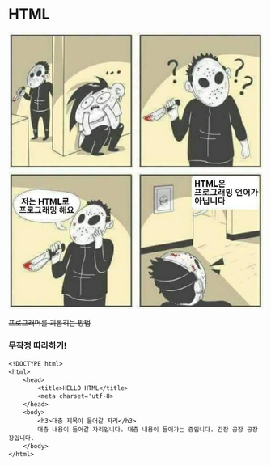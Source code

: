 # HTML
![htmlisnotaprogramminglanguage](../../statics/html_is_not_a.jpg)

~~프로그래머를 괴롭히는 방법~~

### 무작정 따라하기!
```buildoutcfg
<!DOCTYPE html>
<html>
    <head>
        <title>HELLO HTML</title>
        <meta charset='utf-8>
    </head>
    <body>
        <h3>대충 제목이 들어갈 자리</h3>
        대충 내용이 들어갈 자리입니다. 대충 내용이 들어가는 중입니다. 간장 공장 공장장입니다.
    </body>
</html>
```
 